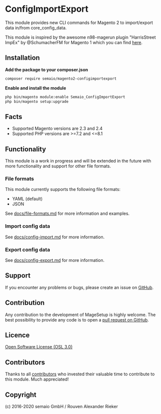 # ConfigImportExport

This module provides new CLI commands for Magento 2 to import/export data in/from core_config_data.

This module is inspired by the awesome n98-magerun plugin "HarrisStreet ImpEx" by @SchumacherFM for Magento 1 which you can find [here](https://github.com/Zookal/HarrisStreet-ImpEx).

## Installation

**Add the package to your composer.json**

```bash
composer require semaio/magento2-configimportexport
```


**Enable and install the module**

```bash
php bin/magento module:enable Semaio_ConfigImportExport
php bin/magento setup:upgrade
```


## Facts

* Supported Magento versions are 2.3 and 2.4
* Supported PHP versions are >=7.2 and <=8.1


## Functionality

This module is a work in progress and will be extended in the future with more functionality and support for other file formats.


### File formats

This module currently supports the following file formats:

* YAML (default)
* JSON

See [docs/file-formats.md](docs/file-formats.md) for more information and examples.


### Import config data

See [docs/config-import.md](docs/config-import.md) for more information.


### Export config data

See [docs/config-export.md](docs/config-export.md) for more information.


## Support

If you encounter any problems or bugs, please create an issue on [GitHub](https://github.com/semaio/Magento2-ConfigImportExport/issues).


## Contribution

Any contribution to the development of MageSetup is highly welcome. The best possibility to provide any code is to open a [pull request on GitHub](https://help.github.com/articles/using-pull-requests).


## Licence

[Open Software License (OSL 3.0)](http://opensource.org/licenses/osl-3.0.php)


## Contributors

Thanks to all [contributors](https://github.com/semaio/Magento2-ConfigImportExport/graphs/contributors) who invested their valuable time to contribute to this module. Much appreciated!


## Copyright

(c) 2016-2020 semaio GmbH / Rouven Alexander Rieker

